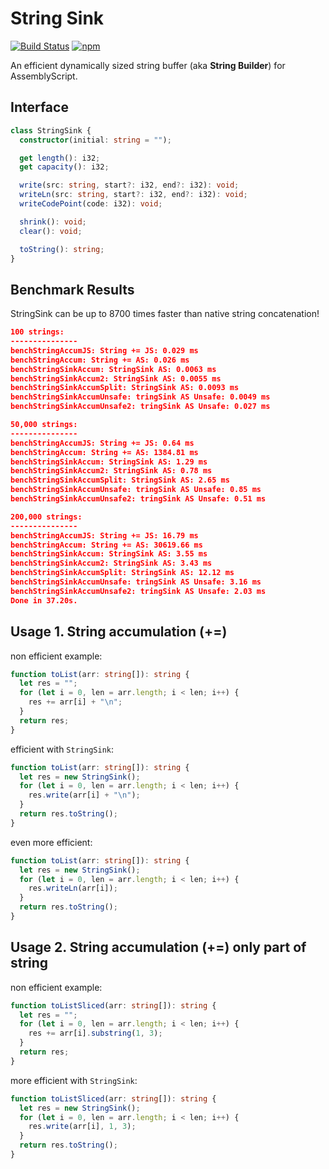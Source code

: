 String Sink
===
[![Build Status](https://github.com/MaxGraey/as-string-sink/actions/workflows/test.yml/badge.svg?event=push)](https://github.com/MaxGraey/as-string-sink/actions/workflows/test.yml?query=branch%3Amain)
[![npm](https://img.shields.io/npm/v/as-string-sink.svg?color=007acc&logo=npm)](https://www.npmjs.com/package/as-string-sink)

An efficient dynamically sized string buffer (aka **String Builder**) for AssemblyScript.

## Interface

```ts
class StringSink {
  constructor(initial: string = "");

  get length(): i32;
  get capacity(): i32;

  write(src: string, start?: i32, end?: i32): void;
  writeLn(src: string, start?: i32, end?: i32): void;
  writeCodePoint(code: i32): void;

  shrink(): void;
  clear(): void;

  toString(): string;
}
```

## Benchmark Results

StringSink can be up to 8700 times faster than native string concatenation!

```json
100 strings:
---------------
benchStringAccumJS: String += JS: 0.029 ms
benchStringAccum: String += AS: 0.026 ms
benchStringSinkAccum: StringSink AS: 0.0063 ms
benchStringSinkAccum2: StringSink AS: 0.0055 ms
benchStringSinkAccumSplit: StringSink AS: 0.0093 ms       
benchStringSinkAccumUnsafe: tringSink AS Unsafe: 0.0049 ms
benchStringSinkAccumUnsafe2: tringSink AS Unsafe: 0.027 ms

50,000 strings:
---------------
benchStringAccumJS: String += JS: 0.64 ms
benchStringAccum: String += AS: 1384.81 ms
benchStringSinkAccum: StringSink AS: 1.29 ms
benchStringSinkAccum2: StringSink AS: 0.78 ms
benchStringSinkAccumSplit: StringSink AS: 2.65 ms
benchStringSinkAccumUnsafe: tringSink AS Unsafe: 0.85 ms
benchStringSinkAccumUnsafe2: tringSink AS Unsafe: 0.51 ms

200,000 strings:
---------------
benchStringAccumJS: String += JS: 16.79 ms
benchStringAccum: String += AS: 30619.66 ms
benchStringSinkAccum: StringSink AS: 3.55 ms
benchStringSinkAccum2: StringSink AS: 3.43 ms
benchStringSinkAccumSplit: StringSink AS: 12.12 ms
benchStringSinkAccumUnsafe: tringSink AS Unsafe: 3.16 ms
benchStringSinkAccumUnsafe2: tringSink AS Unsafe: 2.03 ms
Done in 37.20s.
```

## Usage 1. String accumulation (+=)

non efficient example:

```ts
function toList(arr: string[]): string {
  let res = "";
  for (let i = 0, len = arr.length; i < len; i++) {
    res += arr[i] + "\n";
  }
  return res;
}
```

efficient with `StringSink`:

```ts
function toList(arr: string[]): string {
  let res = new StringSink();
  for (let i = 0, len = arr.length; i < len; i++) {
    res.write(arr[i] + "\n");
  }
  return res.toString();
}
```

even more efficient:

```ts
function toList(arr: string[]): string {
  let res = new StringSink();
  for (let i = 0, len = arr.length; i < len; i++) {
    res.writeLn(arr[i]);
  }
  return res.toString();
}
```

## Usage 2. String accumulation (+=) only part of string

non efficient example:

```ts
function toListSliced(arr: string[]): string {
  let res = "";
  for (let i = 0, len = arr.length; i < len; i++) {
    res += arr[i].substring(1, 3);
  }
  return res;
}
```

more efficient with `StringSink`:

```ts
function toListSliced(arr: string[]): string {
  let res = new StringSink();
  for (let i = 0, len = arr.length; i < len; i++) {
    res.write(arr[i], 1, 3);
  }
  return res.toString();
}
```
